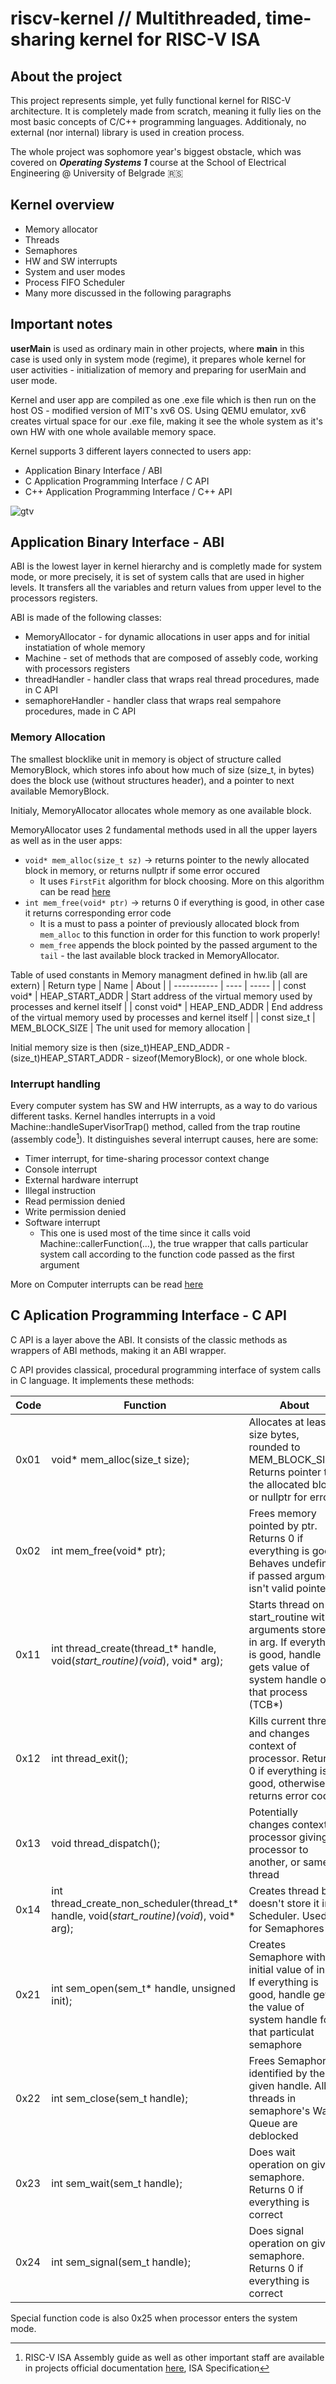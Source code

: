 # riscv-kernel // Multithreaded, time-sharing kernel for RISC-V ISA

## About the project

This project represents simple, yet fully functional kernel for RISC-V architecture. It is completely made from scratch, meaning it fully lies on the most basic concepts of C/C++ programming languages. Additionaly, no external (nor internal) library is used in creation process.

The whole project was sophomore year's biggest obstacle, which was covered on ***Operating Systems 1*** course at the School of Electrical Engineering @ University of Belgrade :serbia:

## Kernel overview

- Memory allocator
- Threads
- Semaphores
- HW and SW interrupts
- System and user modes
- Process FIFO Scheduler
- Many more discussed in the following paragraphs

## Important notes

**userMain** is used as ordinary main in other projects, where **main** in this case is used only in system mode (regime), it prepares whole kernel for user activities - initialization of memory and preparing for userMain and user mode.

Kernel and user app are compiled as one .exe file which is then run on the host OS - modified version of MIT's xv6 OS. Using QEMU emulator, xv6 creates virtual space for our .exe file, making it see the whole system as it's own HW with one whole available memory space.

Kernel supports 3 different layers connected to users app:

- Application Binary Interface / ABI
- C Application Programming Interface / C API
- C++ Application Programming Interface / C++ API

![gtv](https://user-images.githubusercontent.com/115867204/201788720-e1cd77fc-ed25-4e16-a2bf-0a2fe7487f8a.jpg)

## Application Binary Interface - ABI

ABI is the lowest layer in kernel hierarchy and is completly made for system mode, or more precisely, it is set of system calls that are used in higher levels. It transfers all the variables and return values from upper level to the processors registers.

ABI is made of the following classes:

- MemoryAllocator - for dynamic allocations in user apps and for initial instatiation of whole memory
- Machine - set of methods that are composed of assebly code, working with processors registers
- threadHandler - handler class that wraps real thread procedures, made in C API
- semaphoreHandler - handler class that wraps real sempahore procedures, made in C API

### Memory Allocation

The smallest blocklike unit in memory is object of structure called MemoryBlock, which stores info about how much of size (size_t, in bytes) does the block use (without structures header), and a pointer to next available MemoryBlock.

Initialy, MemoryAllocator allocates whole memory as one available block.

MemoryAllocator uses 2 fundamental methods used in all the upper layers as well as in the user apps:

- `void* mem_alloc(size_t sz)` -> returns pointer to the newly allocated block in memory, or returns nullptr if some error occured
  - It uses `FirstFit` algorithm for block choosing. More on this algorithm can be read [here](https://www.geeksforgeeks.org/program-first-fit-algorithm-memory-management/)
- `int mem_free(void* ptr)` -> returns 0 if everything is good, in other case it returns corresponding error code
  - It is a must to pass a pointer of previously allocated block from `mem_alloc` to this function in order for this function to work properly!
  - `mem_free` appends the block pointed by the passed argument to the `tail` - the last available block tracked in MemoryAllocator.

Table of used constants in Memory managment defined in hw.lib (all are extern)
| Return type | Name | About |
| ----------- | ---- | ----- |
| const void* | HEAP_START_ADDR | Start address of the virtual memory used by processes and kernel itself |
| const void* | HEAP_END_ADDR | End address of the virtual memory used by processes and kernel itself |
| const size_t | MEM_BLOCK_SIZE | The unit used for memory allocation |

Initial memory size is then (size_t)HEAP_END_ADDR - (size_t)HEAP_START_ADDR - sizeof(MemoryBlock), or one whole block.

### Interrupt handling

Every computer system has SW and HW interrupts, as a way to do various different tasks. Kernel handles interrupts in a void Machine::handleSuperVisorTrap() method, called from the trap routine (assembly code[^1]). It distinguishes several interrupt causes, here are some:

- Timer interrupt, for time-sharing processor context change
- Console interrupt
- External hardware interrupt
- Illegal instruction
- Read permission denied
- Write permission denied
- Software interrupt
  - This one is used most of the time since it calls void Machine::callerFunction(...), the true wrapper that calls particular system call according to the function code passed as the first argument

More on Computer interrupts can be read [here](https://en.wikipedia.org/wiki/Interrupt)

## C Aplication Programming Interface - C API

C API is a layer above the ABI. It consists of the classic methods as wrappers of ABI methods, making it an ABI wrapper.

C API provides classical, procedural programming interface of system calls in C language. It implements these methods:

| Code | Function | About |
| ---- | -------- | ----- |
| 0x01 | void* mem_alloc(size_t size); | Allocates at least size bytes, rounded to MEM_BLOCK_SIZE. Returns pointer to the allocated block or nullptr for error |
| 0x02 | int mem_free(void* ptr); | Frees memory pointed by ptr. Returns 0 if everything is good. Behaves undefined if passed argument isn't valid pointer. |
| 0x11 | int thread_create(thread_t* handle, void(*start_routine)(void*), void* arg); | Starts thread on start_routine with arguments stored in arg. If everything is good, handle gets value of system handle of that process (TCB*) |
| 0x12 | int thread_exit(); | Kills current thread and changes context of processor. Returns 0 if everything is good, otherwise returns error code |
| 0x13 | void thread_dispatch(); | Potentially changes context of processor giving processor to another, or same thread |
| 0x14 | int thread_create_non_scheduler(thread_t* handle, void(*start_routine)(void*), void* arg); | Creates thread but doesn't store it in Scheduler. Used for Semaphores |
| 0x21 | int sem_open(sem_t* handle, unsigned init); | Creates Semaphore with initial value of init. If everything is good, handle gets the value of system handle for that particulat semaphore |
| 0x22 | int sem_close(sem_t handle); | Frees Semaphore identified by the given handle. All threads in semaphore's Wait Queue are deblocked |
| 0x23 | int sem_wait(sem_t handle); | Does wait operation on given semaphore. Returns 0 if everything is correct |
| 0x24 | int sem_signal(sem_t handle); | Does signal operation on given semaphore. Returns 0 if everything is correct |

Special function code is also 0x25 when processor enters the system mode.


[^1]: RISC-V ISA Assembly guide as well as other important staff are available in projects official documentation [here](https://riscv.org/technical/specifications/), ISA Specification
